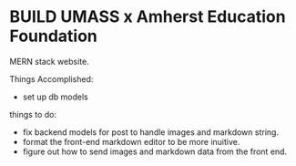 # BUILD UMASS x Amherst Education Foundation

MERN stack website.

Things Accomplished:
- set up db models 

things to do: 
- fix backend models for post to handle images and markdown string.
- format the front-end markdown editor to be more inuitive.
- figure out how to send images and markdown data from the front end.
